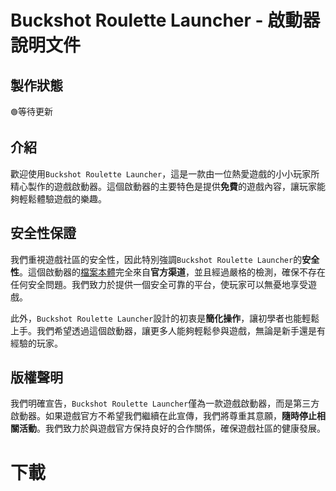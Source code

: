 # Buckshot Roulette Launcher - 啟動器說明文件



## 製作狀態
`🟢`等待更新
## 介紹
歡迎使用`Buckshot Roulette Launcher`，這是一款由一位熱愛遊戲的小小玩家所精心製作的遊戲啟動器。這個啟動器的主要特色是提供**免費**的遊戲內容，讓玩家能夠輕鬆體驗遊戲的樂趣。

## 安全性保證
我們重視遊戲社區的安全性，因此特別強調`Buckshot Roulette Launcher`的**安全性**。這個啟動器的[檔案本體](https://github.com/Nickyangtpe/Buckshot-Roulette-Launcher/releases/download/%E9%81%8A%E6%88%B2%E6%9C%AC%E9%AB%94%28%E9%9D%9E%E5%95%9F%E5%8B%95%E5%99%A8%29/Buckshot.Roulette.exe)完全來自**官方渠道**，並且經過嚴格的檢測，確保不存在任何安全問題。我們致力於提供一個安全可靠的平台，使玩家可以無憂地享受遊戲。

此外，`Buckshot Roulette Launcher`設計的初衷是**簡化操作**，讓初學者也能輕鬆上手。我們希望透過這個啟動器，讓更多人能夠輕鬆參與遊戲，無論是新手還是有經驗的玩家。

## 版權聲明
我們明確宣告，`Buckshot Roulette Launcher`僅為一款遊戲啟動器，而是第三方啟動器。如果遊戲官方不希望我們繼續在此宣傳，我們將尊重其意願，**隨時停止相關活動**。我們致力於與遊戲官方保持良好的合作關係，確保遊戲社區的健康發展。
# 下載
<a href="https://github.com/Nickyangtpe/Buckshot-Roulette-Launcher/releases"><img src="https://img.shields.io/static/v1?label=download&message=latest&color=12c970&logo=docusign&logoColor=white" alt="" /></a>
